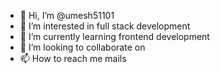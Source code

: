 - 👋 Hi, I’m @umesh51101
- 👀 I’m interested in full stack development
- 🌱 I’m currently learning frontend development
- 💞️ I’m looking to collaborate on 
- 📫 How to reach me mails

<!---
umesh51101/umesh51101 is a ✨ special ✨ repository because its `README.md` (this file) appears on your GitHub profile.
You can click the Preview link to take a look at your changes.
--->
